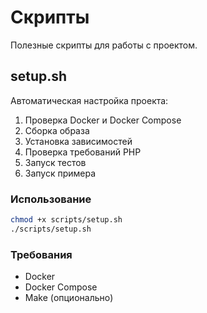 # Скрипты

Полезные скрипты для работы с проектом.

## setup.sh

Автоматическая настройка проекта:

1. Проверка Docker и Docker Compose
2. Сборка образа
3. Установка зависимостей
4. Проверка требований PHP
5. Запуск тестов
6. Запуск примера

### Использование

```bash
chmod +x scripts/setup.sh
./scripts/setup.sh
```

### Требования

- Docker
- Docker Compose
- Make (опционально)


